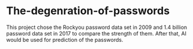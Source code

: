 # The-degenration-of-passwords
This project chose the Rockyou password data set in 2009 and 1.4 billion password data set in 2017 to compare the strength of them. After that, AI would be used for prediction of the passwords.
